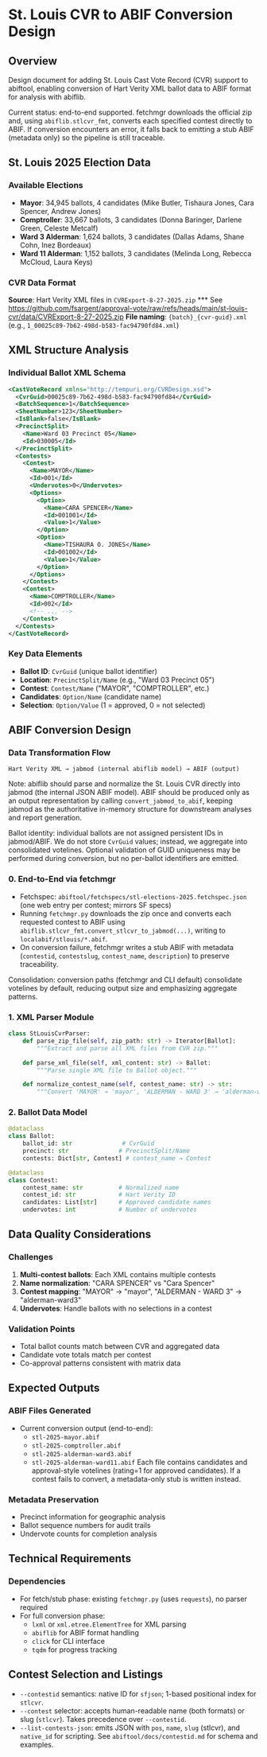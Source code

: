 # St. Louis CVR to ABIF Conversion Design

## Overview

Design document for adding St. Louis Cast Vote Record (CVR) support to abiftool, enabling conversion of Hart Verity XML ballot data to ABIF format for analysis with abiflib.

Current status: end-to-end supported. fetchmgr downloads the official zip and, using `abiflib.stlcvr_fmt`, converts each specified contest directly to ABIF. If conversion encounters an error, it falls back to emitting a stub ABIF (metadata only) so the pipeline is still traceable.

## St. Louis 2025 Election Data

### Available Elections
- **Mayor**: 34,945 ballots, 4 candidates (Mike Butler, Tishaura Jones, Cara Spencer, Andrew Jones)
- **Comptroller**: 33,667 ballots, 3 candidates (Donna Baringer, Darlene Green, Celeste Metcalf)
- **Ward 3 Alderman**: 1,624 ballots, 3 candidates (Dallas Adams, Shane Cohn, Inez Bordeaux)
- **Ward 11 Alderman**: 1,152 ballots, 3 candidates (Melinda Long, Rebecca McCloud, Laura Keys)

### CVR Data Format

**Source**: Hart Verity XML files in `CVRExport-8-27-2025.zip`
*** See https://github.com/fsargent/approval-vote/raw/refs/heads/main/st-louis-cvr/data/CVRExport-8-27-2025.zip
**File naming**: `{batch}_{cvr-guid}.xml` (e.g., `1_00025c89-7b62-498d-b583-fac94790fd84.xml`)

## XML Structure Analysis

### Individual Ballot XML Schema
```xml
<CastVoteRecord xmlns="http://tempuri.org/CVRDesign.xsd">
  <CvrGuid>00025c89-7b62-498d-b583-fac94790fd84</CvrGuid>
  <BatchSequence>1</BatchSequence>
  <SheetNumber>123</SheetNumber>
  <IsBlank>false</IsBlank>
  <PrecinctSplit>
    <Name>Ward 03 Precinct 05</Name>
    <Id>030005</Id>
  </PrecinctSplit>
  <Contests>
    <Contest>
      <Name>MAYOR</Name>
      <Id>001</Id>
      <Undervotes>0</Undervotes>
      <Options>
        <Option>
          <Name>CARA SPENCER</Name>
          <Id>001001</Id>
          <Value>1</Value>
        </Option>
        <Option>
          <Name>TISHAURA O. JONES</Name>
          <Id>001002</Id>
          <Value>1</Value>
        </Option>
      </Options>
    </Contest>
    <Contest>
      <Name>COMPTROLLER</Name>
      <Id>002</Id>
      <!-- ... -->
    </Contest>
  </Contests>
</CastVoteRecord>
```

### Key Data Elements
- **Ballot ID**: `CvrGuid` (unique ballot identifier)
- **Location**: `PrecinctSplit/Name` (e.g., "Ward 03 Precinct 05")
- **Contest**: `Contest/Name` ("MAYOR", "COMPTROLLER", etc.)
- **Candidates**: `Option/Name` (candidate name)
- **Selection**: `Option/Value` (1 = approved, 0 = not selected)

## ABIF Conversion Design

### Data Transformation Flow

```
Hart Verity XML → jabmod (internal abiflib model) → ABIF (output)
```

Note: abiflib should parse and normalize the St. Louis CVR directly into jabmod (the internal JSON ABIF model). ABIF should be produced only as an output representation by calling `convert_jabmod_to_abif`, keeping jabmod as the authoritative in-memory structure for downstream analyses and report generation.

Ballot identity: individual ballots are not assigned persistent IDs in jabmod/ABIF. We do not store `CvrGuid` values; instead, we aggregate into consolidated votelines. Optional validation of GUID uniqueness may be performed during conversion, but no per-ballot identifiers are emitted.

### 0. End-to-End via fetchmgr

- Fetchspec: `abiftool/fetchspecs/stl-elections-2025.fetchspec.json` (one web entry per contest; mirrors SF specs)
- Running `fetchmgr.py` downloads the zip once and converts each requested contest to ABIF using `abiflib.stlcvr_fmt.convert_stlcvr_to_jabmod(...)`, writing to `localabif/stlouis/*.abif`.
- On conversion failure, fetchmgr writes a stub ABIF with metadata (`contestid`, `contestslug`, `contest_name`, `description`) to preserve traceability.

Consolidation: conversion paths (fetchmgr and CLI default) consolidate votelines by default, reducing output size and emphasizing aggregate patterns.

### 1. XML Parser Module

```python
class StLouisCvrParser:
    def parse_zip_file(self, zip_path: str) -> Iterator[Ballot]:
        """Extract and parse all XML files from CVR zip."""

    def parse_xml_file(self, xml_content: str) -> Ballot:
        """Parse single XML file to Ballot object."""

    def normalize_contest_name(self, contest_name: str) -> str:
        """Convert 'MAYOR' → 'mayor', 'ALDERMAN - WARD 3' → 'alderman-ward3'"""
```

### 2. Ballot Data Model

```python
@dataclass
class Ballot:
    ballot_id: str              # CvrGuid
    precinct: str              # PrecinctSplit/Name
    contests: Dict[str, Contest] # contest_name → Contest

@dataclass
class Contest:
    contest_name: str          # Normalized name
    contest_id: str            # Hart Verity ID
    candidates: List[str]      # Approved candidate names
    undervotes: int            # Number of undervotes
```

## Data Quality Considerations

### Challenges
1. **Multi-contest ballots**: Each XML contains multiple contests
2. **Name normalization**: "CARA SPENCER" vs "Cara Spencer"
3. **Contest mapping**: "MAYOR" → "mayor", "ALDERMAN - WARD 3" → "alderman-ward3"
4. **Undervotes**: Handle ballots with no selections in a contest

### Validation Points
- Total ballot counts match between CVR and aggregated data
- Candidate vote totals match per contest
- Co-approval patterns consistent with matrix data

## Expected Outputs

### ABIF Files Generated
- Current conversion output (end-to-end):
  - `stl-2025-mayor.abif`
  - `stl-2025-comptroller.abif`
  - `stl-2025-alderman-ward3.abif`
  - `stl-2025-alderman-ward11.abif`
  Each file contains candidates and approval-style votelines (rating=1 for approved candidates). If a contest fails to convert, a metadata-only stub is written instead.

### Metadata Preservation
- Precinct information for geographic analysis
- Ballot sequence numbers for audit trails
- Undervote counts for completion analysis

## Technical Requirements

### Dependencies
- For fetch/stub phase: existing `fetchmgr.py` (uses `requests`), no parser required
- For full conversion phase:
  - `lxml` or `xml.etree.ElementTree` for XML parsing
  - `abiflib` for ABIF format handling
  - `click` for CLI interface
  - `tqdm` for progress tracking

## Contest Selection and Listings

- `--contestid` semantics: native ID for `sfjson`; 1-based positional index for `stlcvr`.
- `--contest` selector: accepts human-readable name (both formats) or slug (`stlcvr`). Takes precedence over `--contestid`.
- `--list-contests-json`: emits JSON with `pos`, `name`, `slug` (stlcvr), and `native_id` for scripting. See `abiftool/docs/contestid.md` for schema and examples.
